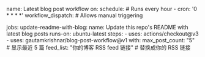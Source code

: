 name: Latest blog post workflow
on:
  schedule: # Runs every hour
    - cron: '0 * * * *'
  workflow_dispatch: # Allows manual triggering

jobs:
  update-readme-with-blog:
    name: Update this repo's README with latest blog posts
    runs-on: ubuntu-latest
    steps:
      - uses: actions/checkout@v3
      - uses: gautamkrishnar/blog-post-workflow@v1
        with:
          max_post_count: "5" # 显示最近 5 篇
          feed_list: "你的博客 RSS feed 链接" # 替换成你的 RSS 链接

